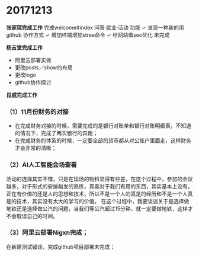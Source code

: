 # 20171213

**张家琛完成工作**
完成welcome#index 问答·就业·活动 功能 ✓
发现一种新的用github 协作方式 ✓
增加终端增加stree命令 ✓
给网站做seo优化 未完成

**杨吉堂完成工作**
- 阿里云部署实做
- 更改posts／show的布局
- 更改logo
- github协作探讨

**肖威完成工作**
### （1）11月份财务的对接
- 在完成财务对接的时候，需要完成的是银行对账单和银行对账明细表，不知道的情况下，完成了两次银行的奔跑；
- 在完成财务的体系的时候，一定要全部的货币都从对公账户里面走，这样财务才会非常的清晰；
### （2）AI人工智能会场查看
活动的选择其实不错，只是在现场的物料显得有些差，在这个过程中，参加的会议越多，对于形式的安排越发的熟练，真毒对于我们有用的东西，其实基本上没有，正在有价值的还是人的思想和技术，所以不是一个人的真是的经历和不是一个人真是的技术，其实没有太大的学习的价值。
在这个过程中，我要谈谈关于是选择做地铁还是选择做公汽的问题，当我们等公汽超过15分钟，就一定要做地铁，这样才不会耽误自己的时间。
### （3）阿里云部署Nigxn完成；
在新建测试错误，完成github项目部署未完成；
